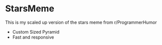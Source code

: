 # StarsMeme
This is my scaled up version of the stars meme from r/ProgrammerHumor

- Custom Sized Pyramid
- Fast and responsive

